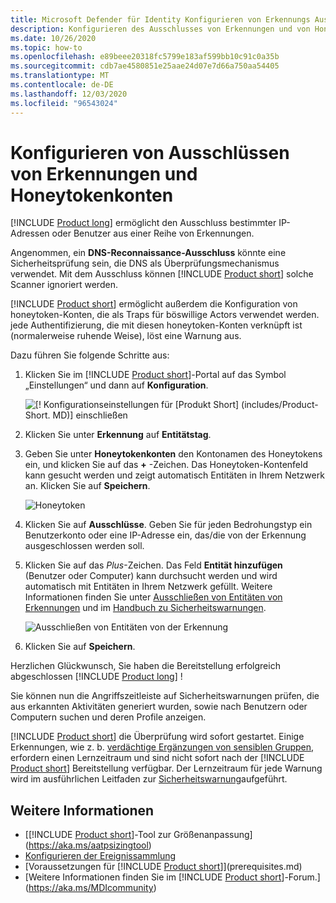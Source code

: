 ```yaml
---
title: Microsoft Defender für Identity Konfigurieren von Erkennungs Ausschlüsse und honeytoken-Konten
description: Konfigurieren des Ausschlusses von Erkennungen und von Honeytoken-Benutzern
ms.date: 10/26/2020
ms.topic: how-to
ms.openlocfilehash: e89beee20318fc5799e183af599bb10c91c0a35b
ms.sourcegitcommit: cdb7ae4580851e25aae24d07e7d66a750aa54405
ms.translationtype: MT
ms.contentlocale: de-DE
ms.lasthandoff: 12/03/2020
ms.locfileid: "96543024"
---
```

# <a name="configure-detection-exclusions-and-honeytoken-accounts"></a>Konfigurieren von Ausschlüssen von Erkennungen und Honeytokenkonten

[!INCLUDE [Product long](includes/product-long.md)] ermöglicht den Ausschluss bestimmter IP-Adressen oder Benutzer aus einer Reihe von Erkennungen.

Angenommen, ein **DNS-Reconnaissance-Ausschluss** könnte eine Sicherheitsprüfung sein, die DNS als Überprüfungsmechanismus verwendet. Mit dem Ausschluss können [!INCLUDE [Product short](includes/product-short.md)] solche Scanner ignoriert werden.

[!INCLUDE [Product short](includes/product-short.md)] ermöglicht außerdem die Konfiguration von honeytoken-Konten, die als Traps für böswillige Actors verwendet werden. jede Authentifizierung, die mit diesen honeytoken-Konten verknüpft ist (normalerweise ruhende Weise), löst eine Warnung aus.

Dazu führen Sie folgende Schritte aus:

1. Klicken Sie im [!INCLUDE [Product short](includes/product-short.md)]-Portal auf das Symbol „Einstellungen“ und dann auf **Konfiguration**.

    ![[! Konfigurationseinstellungen für [Produkt Short] (includes/Product-Short. MD)] einschließen](media/config-menu.png)

1. Klicken Sie unter **Erkennung** auf **Entitätstag**.

1. Geben Sie unter **Honeytokenkonten** den Kontonamen des Honeytokens ein, und klicken Sie auf das **+** -Zeichen. Das Honeytoken-Kontenfeld kann gesucht werden und zeigt automatisch Entitäten in Ihrem Netzwerk an. Klicken Sie auf **Speichern**.

    ![Honeytoken](media/honeytoken-sensitive.png)

1. Klicken Sie auf **Ausschlüsse**. Geben Sie für jeden Bedrohungstyp ein Benutzerkonto oder eine IP-Adresse ein, das/die von der Erkennung ausgeschlossen werden soll.
1. Klicken Sie auf das *Plus*-Zeichen. Das Feld **Entität hinzufügen** (Benutzer oder Computer) kann durchsucht werden und wird automatisch mit Entitäten in Ihrem Netzwerk gefüllt. Weitere Informationen finden Sie unter [Ausschließen von Entitäten von Erkennungen](excluding-entities-from-detections.md) und im [Handbuch zu Sicherheitswarnungen](suspicious-activity-guide.md).

    ![Ausschließen von Entitäten von der Erkennung](media/exclusions.png)

1. Klicken Sie auf **Speichern**.

Herzlichen Glückwunsch, Sie haben die Bereitstellung erfolgreich abgeschlossen [!INCLUDE [Product long](includes/product-long.md)] !

Sie können nun die Angriffszeitleiste auf Sicherheitswarnungen prüfen, die aus erkannten Aktivitäten generiert wurden, sowie nach Benutzern oder Computern suchen und deren Profile anzeigen.

[!INCLUDE [Product short](includes/product-short.md)] die Überprüfung wird sofort gestartet. Einige Erkennungen, wie z. b. [verdächtige Ergänzungen von sensiblen Gruppen](domain-dominance-alerts.md#suspicious-additions-to-sensitive-groups-external-id-2024), erfordern einen Lernzeitraum und sind nicht sofort nach der [!INCLUDE [Product short](includes/product-short.md)] Bereitstellung verfügbar. Der Lernzeitraum für jede Warnung wird im ausführlichen Leitfaden zur [Sicherheitswarnung](suspicious-activity-guide.md)aufgeführt.

## <a name="see-also"></a>Weitere Informationen

- [[!INCLUDE [Product short](includes/product-short.md)]-Tool zur Größenanpassung](https://aka.ms/aatpsizingtool)
- [Konfigurieren der Ereignissammlung](configure-event-collection.md)
- [Voraussetzungen für [!INCLUDE [Product short](includes/product-short.md)]](prerequisites.md)
- [Weitere Informationen finden Sie im [!INCLUDE [Product short](includes/product-short.md)]-Forum.](https://aka.ms/MDIcommunity)
